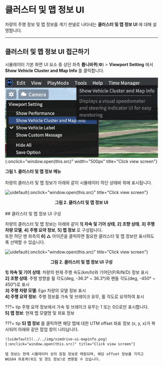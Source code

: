 # 클러스터 및 맵 정보 UI
차량의 주행 정보 및 맵 정보를 계기 판넬로 나타내는 **클러스터 및 맵 정보 UI** 에 대해 설명합니다.

---

## 클러스터 및 맵 정보 UI 접근하기

시뮬레이터 기본 화면 UI 요소 중 상단 좌측 **톱니바퀴**(**⚙️**) > **Viewport Setting** 에서 **Show Vehicle Cluster and Map Info** 를 클릭합니다.

![uidefault](../../img/simdrive-ui-clumap.png){:onclick="window.open(this.src)" width="500px" title="Click view screen"}
<figcaption><b> 그림 1. 클러스터 및 맵 정보 메뉴</b></figcaption>

<br>
차량의 클러스터 및 맵 정보가 아래와 같이 시뮬레이터 하단 상태바 위에 표시됩니다.

![uidefault](../../img/simdrive-ui-clumap2.png){:onclick="window.open(this.src)" title="Click view screen"}
<figcaption><center><b>그림 2. 클러스터 및 맵 정보 UI</b></center></figcaption>

<Br>
## 클러스터 및 맵 정보 UI 구성

차량의 클러스터 및 맵 정보는 아래와 같이 **1] 차속 및 기어 상태**, **2] 조향 상태**, **3] 주행 차량 모델**, **4] 주행 요약 정보**, **5] 맵 정보** 로 구성됩니다. 
<Br> 또한 하단 맨 좌측의 **6] △** 아이콘을 클릭하면 필요한 클러스터 및 맵 정보만 표시하도록 선택할 수 있습니다.

![uidefault](../../img/simdrive-ui-clumapinfo.png){:onclick="window.open(this.src)" title="Click view screen"}
<figcaption><center><b>그림 2. 클러스터 및 맵 정보 UI 구성</b></center></figcaption>

**1] 차속 및 기어 상태**: 차량의 현재 주행 속도(km/h)와 기어단(P/R/N/D) 정보 표시 <br>
**2] 조향 상태**: 주행 방향을 휠 각도(deg, -36.3° ~ 36.3°)와 핸들 각도(deg, -450° ~ 450°)로 표시 <br>
**3] 주행 차량 모델**:  Ego 차량의 모델 정보 표시 <br>
**4] 주행 요약 정보**: 주행 정보를 가속 및 브레이크 유무, 휠 각도로 요약하여 표시 <br>

???+ tip
    주행 요약 정보에서 가속 및 브레이크 유무는 1 또는 0으로만 표시합니다.
<br>
 **5] 맵 정보**: 현재 맵 모델명 및 좌표 정보 

???+ tip
    **5] 맵 정보** 를 클릭하면 해당 맵에 대한 UTM offset 좌표 정보 (x, y, x)가 복사되어 아래와 같은 팝업 창이 나타납니다. 

    ![uidefault](../../img/simdrive-ui-mapinfo.png){:onclick="window.open(this.src)" title="Click view screen"}
    
    맵 정보는 현재 시뮬레이터 상의 원점 정보로 매핑되며, 해당 offset 정보를 가지고  WGS84 좌표계(위도 및 경도 정보)로 변환할 수 있습니다.

